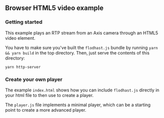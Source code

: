 ## Browser HTML5 video example

### Getting started

This example plays an RTP stream from an Axis camera
through an HTML5 video element.

You have to make sure you've built the `flodhast.js` bundle
by running `yarn && yarn build` in the top directory.
Then, just serve the contents of this directory:

```
yarn http-server
```

### Create your own player

The example `index.html` shows how you can include `flodhast.js`
directly in your html file to then use to create a player.

The `player.js` file implements a minimal player, which can be a starting
point to create a more advanced player.
